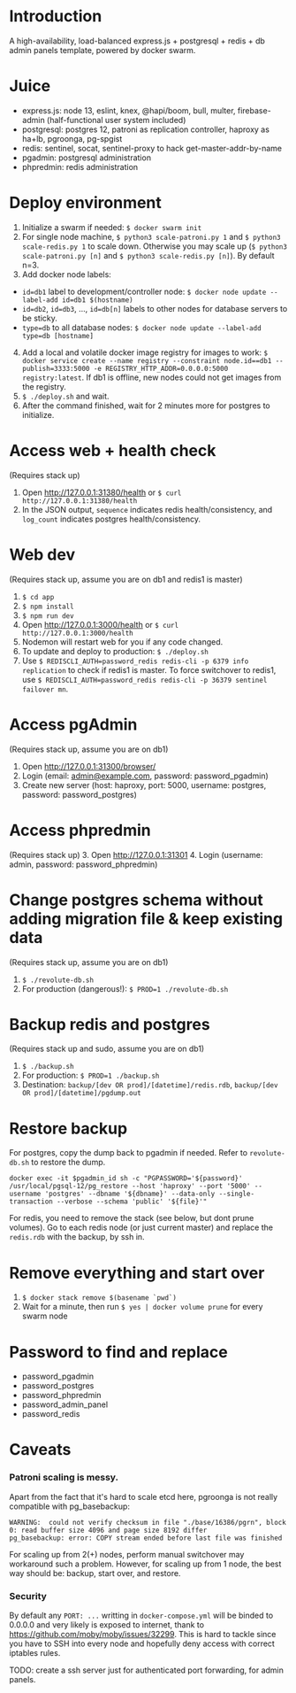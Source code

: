 # Introduction
A high-availability, load-balanced express.js + postgresql + redis + db admin panels template, powered by docker swarm. 

# Juice
- express.js: node 13, eslint, knex, @hapi/boom, bull, multer, firebase-admin (half-functional user system included)
- postgresql: postgres 12, patroni as replication controller, haproxy as ha+lb, pgroonga, pg-spgist
- redis: sentinel, socat, sentinel-proxy to hack get-master-addr-by-name
- pgadmin: postgresql administration
- phpredmin: redis administration

# Deploy environment
1. Initialize a swarm if needed: `$ docker swarm init`
2. For single node machine, `$ python3 scale-patroni.py 1` and `$ python3 scale-redis.py 1` to scale down. Otherwise you may scale up (`$ python3 scale-patroni.py [n]` and `$ python3 scale-redis.py [n]`). By default n=3.
3. Add docker node labels:
  - `id=db1` label to development/controller node: `$ docker node update --label-add id=db1 $(hostname)`
  - `id=db2`, `id=db3`, ..., `id=db[n]` labels to other nodes for database servers to be sticky.
  - `type=db` to all database nodes: `$ docker node update --label-add type=db [hostname]` 
4. Add a local and volatile docker image registry for images to work: `$ docker service create --name registry --constraint node.id==db1 --publish=3333:5000 -e REGISTRY_HTTP_ADDR=0.0.0.0:5000 registry:latest`. If db1 is offline, new nodes could not get images from the registry.
5. `$ ./deploy.sh` and wait.
6. After the command finished, wait for 2 minutes more for postgres to initialize.

# Access web + health check
(Requires stack up)
1. Open http://127.0.0.1:31380/health or `$ curl http://127.0.0.1:31380/health`
2. In the JSON output, `sequence` indicates redis health/consistency, and `log_count` indicates postgres health/consistency.

# Web dev
(Requires stack up, assume you are on db1 and redis1 is master)
1. `$ cd app`
2. `$ npm install`
3. `$ npm run dev`
4. Open http://127.0.0.1:3000/health or `$ curl http://127.0.0.1:3000/health`
5. Nodemon will restart web for you if any code changed.
6. To update and deploy to production: `$ ./deploy.sh`
7. Use `$ REDISCLI_AUTH=password_redis redis-cli -p 6379 info replication` to check if redis1 is master. To force switchover to redis1, use `$ REDISCLI_AUTH=password_redis redis-cli -p 36379 sentinel failover mn`.

# Access pgAdmin
(Requires stack up, assume you are on db1)
1. Open http://127.0.0.1:31300/browser/
2. Login (email: admin@example.com, password: password_pgadmin)
3. Create new server (host: haproxy, port: 5000, username: postgres, password: password_postgres)

# Access phpredmin
(Requires stack up)
3. Open http://127.0.0.1:31301
4. Login (username: admin, password: password_phpredmin)

# Change postgres schema without adding migration file & keep existing data
(Requires stack up, assume you are on db1)
1. `$ ./revolute-db.sh`
2. For production (dangerous!): `$ PROD=1 ./revolute-db.sh`

# Backup redis and postgres
(Requires stack up and sudo, assume you are on db1)
1. `$ ./backup.sh`
2. For production: `$ PROD=1 ./backup.sh`
3. Destination: `backup/[dev OR prod]/[datetime]/redis.rdb`, `backup/[dev OR prod]/[datetime]/pgdump.out`

# Restore backup
For postgres, copy the dump back to pgadmin if needed. Refer to `revolute-db.sh` to restore the dump.
```
docker exec -it $pgadmin_id sh -c "PGPASSWORD='${password}' /usr/local/pgsql-12/pg_restore --host 'haproxy' --port '5000' --username 'postgres' --dbname '${dbname}' --data-only --single-transaction --verbose --schema 'public' '${file}'"
```

For redis, you need to remove the stack (see below, but dont prune volumes). Go to each redis node (or just current master) and replace the `redis.rdb` with the backup, by ssh in.

# Remove everything and start over
1. ``$ docker stack remove $(basename `pwd`)``
2. Wait for a minute, then run `$ yes | docker volume prune` for every swarm node

# Password to find and replace
- password_pgadmin
- password_postgres
- password_phpredmin
- password_admin_panel
- password_redis

# Caveats
### Patroni scaling is messy. 

Apart from the fact that it's hard to scale etcd here, pgroonga is not really compatible with pg_basebackup:
```
WARNING:  could not verify checksum in file "./base/16386/pgrn", block 0: read buffer size 4096 and page size 8192 differ
pg_basebackup: error: COPY stream ended before last file was finished
```
For scaling up from 2(+) nodes, perform manual switchover may workaround such a problem. However, for scaling up from 1 node, the best way should be: backup, start over, and restore.

### Security
By default any `PORT: ...` writting in `docker-compose.yml` will be binded to 0.0.0.0 and very likely is exposed to internet, thank to https://github.com/moby/moby/issues/32299. This is hard to tackle since you have to SSH into every node and hopefully deny access with correct iptables rules.

TODO: create a ssh server just for authenticated port forwarding, for admin panels.
